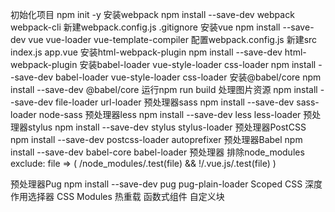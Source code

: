 初始化项目
    npm init -y
安装webpack
   npm install --save-dev webpack webpack-cli
新建webpack.config.js .gitignore
安装vue 
    npm install --save-dev vue vue-loader vue-template-compiler
配置webpack.config.js
新建src index.js app.vue 
安装html-webpack-plugin
    npm install --save-dev html-webpack-plugin
安装babel-loader  vue-style-loader css-loader
npm install --save-dev babel-loader  vue-style-loader css-loader
安装@babel/core
npm install --save-dev @babel/core
运行npm run build
处理图片资源
npm install  --save-dev file-loader url-loader
预处理器sass
npm install --save-dev sass-loader node-sass
预处理器less
npm install --save-dev less less-loader
预处理器stylus
npm install --save-dev stylus stylus-loader
预处理器PostCSS
npm install --save-dev postcss-loader autoprefixer
预处理器Babel
npm install --save-dev babel-core babel-loader
预处理器 排除node_modules
exclude: file => (
    /node_modules/.test(file) &&
    !/\.vue\.js/.test(file)
)
<!-- 预处理器TypeScript
npm install --save-dev typescript ts-loader -->
预处理器Pug
npm install --save-dev pug pug-plain-loader
Scoped CSS
    深度作用选择器
CSS Modules
热重载
函数式组件
自定义块